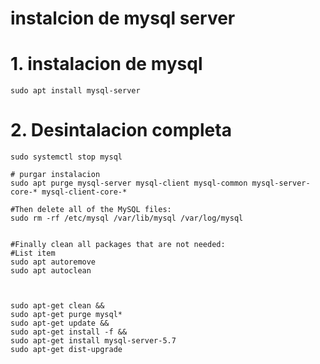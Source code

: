 # instalcion de mysql server


# 1. instalacion de mysql
```shell
sudo apt install mysql-server

```



# 2. Desintalacion completa
```shell
sudo systemctl stop mysql

# purgar instalacion
sudo apt purge mysql-server mysql-client mysql-common mysql-server-core-* mysql-client-core-*

#Then delete all of the MySQL files:
sudo rm -rf /etc/mysql /var/lib/mysql /var/log/mysql


#Finally clean all packages that are not needed:
#List item
sudo apt autoremove
sudo apt autoclean



sudo apt-get clean &&
sudo apt-get purge mysql*
sudo apt-get update &&
sudo apt-get install -f &&
sudo apt-get install mysql-server-5.7
sudo apt-get dist-upgrade
```
